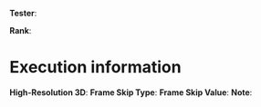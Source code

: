 **Tester**:

**Rank**:

# Execution information

**High-Resolution 3D**:
**Frame Skip Type**:
**Frame Skip Value**:
**Note**: